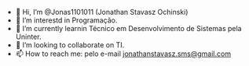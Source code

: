 - 👋 Hi, I’m @Jonas1101011 (Jonathan Stavasz Ochinski)
- 👀 I’m interestd in  Programação.
- 🌱 I’m currently learnin  Técnico em Desenvolvimento de Sistemas pela Uninter.
- 💞️ I’m looking to collaborate on  TI.
- 📫 How to reach me: pelo  e-mail jonathanstavasz.sms@gmail.com
<!---
Jonas1101011/Jonas1101011 is a ✨ special ✨ repository because its `README.md` (this file) appears on your GitHub profile.
You can click the Preview link to take a look at your changes.
--->

